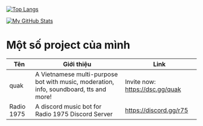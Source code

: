 [![Top Langs](https://github-readme-stats.vercel.app/api/top-langs/?username=quak910&layout=compact)](https://github.com/anuraghazra/github-readme-stats)

[ ![My GitHub Stats](https://github-readme-stats.vercel.app/api?username=quak910&count_private=true&show_icons=true&theme=tokyonight)](https://github.com/anuraghazra/github-readme-stats) 

# Một số project của mình
| Tên | Giới thiệu | Link |
|------|------|-----------|
| quak | A Vietnamese multi-purpose bot with music, moderation, info, soundboard, tts and more! | Invite now: https://dsc.gg/quak |
| Radio 1975 | A discord music bot for Radio 1975 Discord Server | https://discord.gg/r75 |
